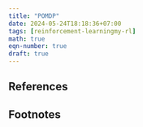 ```yaml
---
title: "POMDP"
date: 2024-05-24T18:18:36+07:00
tags: [reinforcement-learningmy-rl]
math: true
eqn-number: true
draft: true
---
```


## References

## Footnotes
